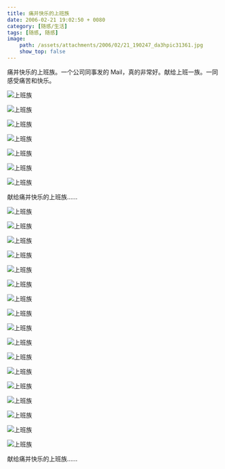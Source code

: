 ```yaml
---
title: 痛并快乐的上班族
date: 2006-02-21 19:02:50 + 0080
category: [随感/生活]
tags: [随感, 随感]
image:
    path: /assets/attachments/2006/02/21_190247_da3hpic31361.jpg
    show_top: false
---
```


痛并快乐的上班族。一个公司同事发的 Mail，真的非常好。献给上班一族。一同感受痛苦和快乐。  

![上班族](/assets/attachments/2006/02/21_190247_da3hpic31361.jpg)  

![上班族](/assets/attachments/2006/02/21_190129_yvn2pic15264.jpg)  

![上班族](/assets/attachments/2006/02/21_190106_52t9pic11903.jpg)  

![上班族](/assets/attachments/2006/02/21_190029_jg9mpic03676.jpg)  

![上班族](/assets/attachments/2006/02/21_190230_sphvpic29643.jpg)  

![上班族](/assets/attachments/2006/02/21_190214_a8zdpic26909.jpg)  

![上班族](/assets/attachments/2006/02/21_190123_yvn2pic14902.jpg)  

献给痛并快乐的上班族......  

![上班族](/assets/attachments/2006/02/21_190022_fc5jpic03561.jpg)  

![上班族](/assets/attachments/2006/02/21_190224_oldrpic28489.jpg)  

![上班族](/assets/attachments/2006/02/21_190207_pmespic24948.jpg)  

![上班族](/assets/attachments/2006/02/21_190012_wtl1pic01282.jpg)  

![上班族](/assets/attachments/2006/02/21_190111_a8zdpic13653.jpg)  

![上班族](/assets/attachments/2006/02/21_190241_c02fpic30674.jpg)  

![上班族](/assets/attachments/2006/02/21_190017_jg9mpic02220.jpg)  

![上班族](/assets/attachments/2006/02/21_190051_sphvpic05402.jpg)  

![上班族](/assets/attachments/2006/02/21_190058_07ydpic06923.jpg)  

![上班族](/assets/attachments/2006/02/21_190037_wtlzpic03831.jpg)  

![上班族](/assets/attachments/2006/02/21_190141_1xq5pic19369.jpg)  

![上班族](/assets/attachments/2006/02/21_190044_ywo3pic03878.jpg)  

![上班族](/assets/attachments/2006/02/21_190147_liaopic20259.jpg)  

![上班族](/assets/attachments/2006/02/21_190135_c02fpic19008.jpg)  

![上班族](/assets/attachments/2006/02/21_190154_74v0pic22619.jpg)  

![上班族](/assets/attachments/2006/02/21_190200_2yq5pic23971.jpg)  

![上班族](/assets/attachments/2006/02/21_190236_vskzpic30003.jpg)  

献给痛并快乐的上班族...... 

